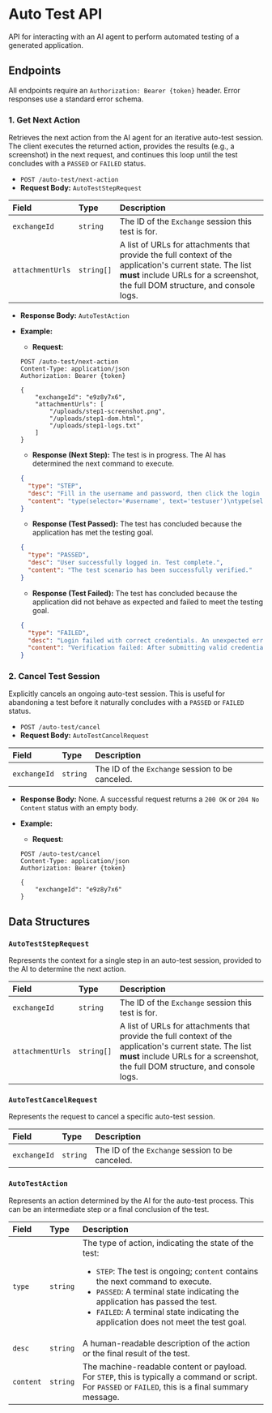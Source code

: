 # Auto Test API

API for interacting with an AI agent to perform automated testing of a generated application.

## Endpoints

All endpoints require an `Authorization: Bearer {token}` header. Error responses use a standard error schema.

### 1. Get Next Action

Retrieves the next action from the AI agent for an iterative auto-test session. The client executes the returned action, provides the results (e.g., a screenshot) in the next request, and continues this loop until the test concludes with a `PASSED` or `FAILED` status.

*   `POST /auto-test/next-action`
*   **Request Body:** `AutoTestStepRequest`

| Field            | Type       | Description                                                                                             |
|:-----------------|:-----------|:--------------------------------------------------------------------------------------------------------|
| `exchangeId`     | `string`   | The ID of the `Exchange` session this test is for.                                                      |
| `attachmentUrls` | `string[]` | A list of URLs for attachments that provide the full context of the application's current state. The list **must** include URLs for a screenshot, the full DOM structure, and console logs. |

*   **Response Body:** `AutoTestAction`

*   **Example:**
    *   **Request:**
    ```http
    POST /auto-test/next-action
    Content-Type: application/json
    Authorization: Bearer {token}
    
    {
        "exchangeId": "e9z8y7x6",
        "attachmentUrls": [
            "/uploads/step1-screenshot.png",
            "/uploads/step1-dom.html",
            "/uploads/step1-logs.txt"
        ]
    }
    ```
    *   **Response (Next Step):** The test is in progress. The AI has determined the next command to execute.
    ```json
    {
      "type": "STEP",
      "desc": "Fill in the username and password, then click the login button.",
      "content": "type(selector='#username', text='testuser')\ntype(selector='#password', text='password123')\nclick(selector='#login-button')"
    }
    ```
    *   **Response (Test Passed):** The test has concluded because the application has met the testing goal.
    ```json
    {
      "type": "PASSED",
      "desc": "User successfully logged in. Test complete.",
      "content": "The test scenario has been successfully verified."
    }
    ```
    *   **Response (Test Failed):** The test has concluded because the application did not behave as expected and failed to meet the testing goal.
    ```json
    {
      "type": "FAILED",
      "desc": "Login failed with correct credentials. An unexpected error message was displayed.",
      "content": "Verification failed: After submitting valid credentials, expected redirection to '/dashboard', but an error message 'Invalid credentials' was shown instead."
    }
    ```

### 2. Cancel Test Session

Explicitly cancels an ongoing auto-test session. This is useful for abandoning a test before it naturally concludes with a `PASSED` or `FAILED` status.

*   `POST /auto-test/cancel`
*   **Request Body:** `AutoTestCancelRequest`

| Field        | Type     | Description                                        |
|:-------------|:---------|:---------------------------------------------------|
| `exchangeId` | `string` | The ID of the `Exchange` session to be canceled.   |

*   **Response Body:** None. A successful request returns a `200 OK` or `204 No Content` status with an empty body.

*   **Example:**
    *   **Request:**
    ```http
    POST /auto-test/cancel
    Content-Type: application/json
    Authorization: Bearer {token}

    {
        "exchangeId": "e9z8y7x6"
    }
    ```

## Data Structures

### `AutoTestStepRequest`

Represents the context for a single step in an auto-test session, provided to the AI to determine the next action.

| Field            | Type       | Description                                                              |
|:-----------------|:-----------|:-------------------------------------------------------------------------|
| `exchangeId`     | `string`   | The ID of the `Exchange` session this test is for.                       |
| `attachmentUrls` | `string[]` | A list of URLs for attachments that provide the full context of the application's current state. The list **must** include URLs for a screenshot, the full DOM structure, and console logs. |

### `AutoTestCancelRequest`

Represents the request to cancel a specific auto-test session.

| Field        | Type     | Description                                        |
|:-------------|:---------|:---------------------------------------------------|
| `exchangeId` | `string` | The ID of the `Exchange` session to be canceled.   |

### `AutoTestAction`

Represents an action determined by the AI for the auto-test process. This can be an intermediate step or a final conclusion of the test.

| Field     | Type     | Description                                                                                                                      |
|:----------|:---------|:---------------------------------------------------------------------------------------------------------------------------------|
| `type`    | `string` | The type of action, indicating the state of the test:<br><ul><li>`STEP`: The test is ongoing; `content` contains the next command to execute.</li><li>`PASSED`: A terminal state indicating the application has passed the test.</li><li>`FAILED`: A terminal state indicating the application does not meet the test goal.</li></ul> |
| `desc`    | `string` | A human-readable description of the action or the final result of the test.                                                      |
| `content` | `string` | The machine-readable content or payload. For `STEP`, this is typically a command or script. For `PASSED` or `FAILED`, this is a final summary message. |